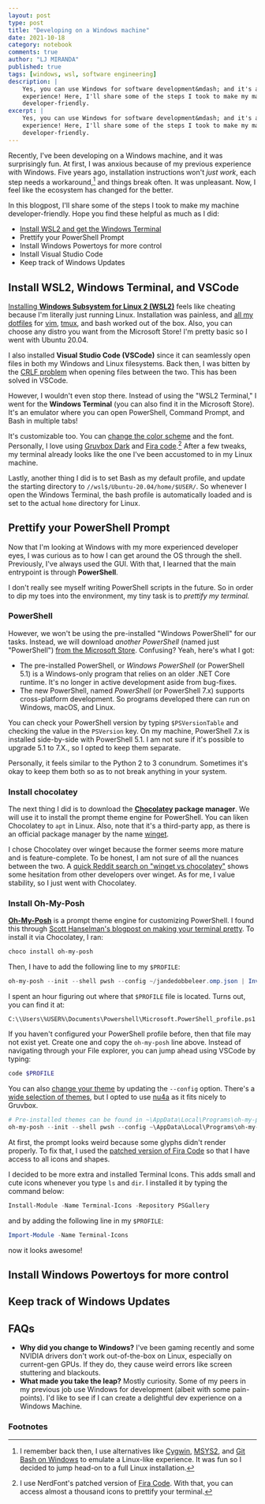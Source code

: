 ```yaml
---
layout: post
type: post
title: "Developing on a Windows machine"
date: 2021-10-18
category: notebook
comments: true
author: "LJ MIRANDA"
published: true
tags: [windows, wsl, software engineering]
description: |
    Yes, you can use Windows for software development&mdash; and it's a fun
    experience! Here, I'll share some of the steps I took to make my machine
    developer-friendly.
excerpt: |
    Yes, you can use Windows for software development&mdash; and it's a fun
    experience! Here, I'll share some of the steps I took to make my machine
    developer-friendly.
---
```



<span class="firstcharacter">R</span>ecently, I've been developing on a Windows
machine, and it was surprisingly fun. At first, I was anxious because of my
previous experience with Windows. Five years ago, installation instructions
won't *just work*, each step needs a workaround,[^1] and
things break often. It was unpleasant. Now, I feel like the ecosystem has
changed for the better.

<!-- screenshot of your setup -->

In this blogpost, I'll share some of the steps I took to make my machine
developer-friendly. Hope you find these helpful as much as I did:

- [Install WSL2 and get the Windows Terminal](#wsl2)
- Prettify your PowerShell Prompt
- Install Windows Powertoys for more control
- Install Visual Studio Code
- Keep track of Windows Updates

## <a id="wsl2"></a> Install WSL2, Windows Terminal, and VSCode

[Installing **Windows Subsystem for Linux 2
(WSL2)**](https://docs.microsoft.com/en-us/windows/wsl/install-win10) feels like
cheating because I'm literally just running Linux. Installation was painless,
and [all my dotfiles](https://github.com/ljvmiranda921/dotfiles) for
[vim](https://www.vim.org/), [tmux](https://github.com/tmux/tmux/wiki), and
bash worked out of the box. Also, you can choose any distro you want from the
Microsoft Store! I'm pretty basic so I went with Ubuntu 20.04. 

<!-- microsoft store choose distro -->
<!-- OR neofetch? -->


I also installed **Visual Studio Code (VSCode)** since it can seamlessly open
files in both my Windows and Linux filesystems. Back then, I was bitten by the
[CRLF problem](https://owasp.org/www-community/vulnerabilities/CRLF_Injection)
when opening files between the two. This has been solved in VSCode.

However, I wouldn't even stop there. Instead of using the "WSL2 Terminal," I
went for the **Windows Terminal** (you can also find it in the Microsoft Store).
It's an emulator where you can open PowerShell, Command Prompt, and Bash in
multiple tabs! 

<!-- show multiple tabs ? -->


It's customizable too. You can [change the color
scheme](https://docs.microsoft.com/en-us/windows/terminal/customize-settings/color-schemes)
and the font. Personally, I love using [Gruvbox
Dark](https://gist.github.com/davialexandre/1179070118b22d830739efee4721972d)
and [Fira
code](https://github.com/ryanoasis/nerd-fonts/tree/master/patched-fonts/FiraCode).[^2]
After a few tweaks, my terminal already looks like the one I've been accustomed
to in my Linux machine.

Lastly, another thing I did is to set Bash as my default profile, and update
the starting directory to `//wsl$/Ubuntu-20.04/home/$USER/`. So whenever I open
the Windows Terminal, the bash profile is automatically loaded and is set to
the actual `home` directory for Linux.


## Prettify your PowerShell Prompt

Now that I'm looking at Windows with my more experienced developer eyes, I was
curious as to how I can get around the OS through the shell. Previously, I've
always used the GUI. With that, I learned that the main entrypoint is through
**PowerShell**. 

I don't really see myself writing PowerShell scripts in the future. So in order
to dip my toes into the environment, my tiny task is to *prettify my terminal.*

### PowerShell

However, we won't be using the pre-installed "Windows PowerShell" for our
tasks. Instead, we will download *another PowerShell* (named just "PowerShell")
[from the Microsoft
Store](https://www.microsoft.com/en-us/p/powershell/9mz1snwt0n5d#activetab=pivot:overviewtab).
Confusing? Yeah, here's what I got:

* The pre-installed PowerShell, or *Windows PowerShell* (or PowerShell 5.1) is
    a Windows-only program that relies on an older .NET Core runtime. It's no
    longer in active development aside from bug-fixes.
* The new PowerShell, named *PowerShell* (or PowerShell 7.x) supports
    cross-platform development. So programs developed there can run on
    Windows, macOS, and Linux. 

You can check your PowerShell version by typing `$PSVersionTable` and checking
the value in the `PSVersion` key. On my machine, PowerShell 7.x is installed
side-by-side with PowerShell 5.1. I am not sure if it's possible to upgrade 5.1
to 7.X., so I opted to keep them separate.

<!-- show my PSVersionTable -->

Personally, it feels similar to the Python 2 to 3 conundrum. Sometimes it's
okay to keep them both so as to not break anything in your system.

### Install chocolatey

The next thing I did is to download the **[Chocolatey](https://chocolatey.org/)
package manager**. We will use it to install the prompt theme engine for
PowerShell. You can liken Chocolatey  to `apt` in Linux. Also, note that it's a
third-party app, as there is an official package manager by the name
[winget](https://docs.microsoft.com/en-us/windows/package-manager/winget/).

I chose Chocolatey over winget because the former seems more mature and is
feature-complete. To be honest, I am not sure of all the nuances between the
two. A [quick Reddit search on "winget vs
chocolatey"](https://www.google.com/search?q=winget+vs+chocolatey+site%3Areddit.com&oq=winget+vs+chocolatey+site%3Areddit.com)
shows some hesitation from other developers over winget. As for me, I value
stability, so I just went with Chocolatey.


### Install Oh-My-Posh

[**Oh-My-Posh**](https://ohmyposh.dev/) is a prompt theme engine for customizing PowerShell. I found this
through [Scott Hanselman's blogpost on making your terminal
pretty](https://www.hanselman.com/blog/my-ultimate-powershell-prompt-with-oh-my-posh-and-the-windows-terminal).
To install it via Chocolatey, I ran:

```powershell
choco install oh-my-posh
```

Then, I have to add the following line to my `$PROFILE`:

```powershell
oh-my-posh --init --shell pwsh --config ~/jandedobbeleer.omp.json | Invoke-Expression
```

I spent an hour figuring out where that `$PROFILE` file is located. Turns
out, you can find it at:

```
C:\\Users\%USER%\Documents\Powershell\Microsoft.PowerShell_profile.ps1
```

If you haven't configured your PowerShell profile before, then that file may
not exist yet. Create one and copy the `oh-my-posh` line above. Instead of
navigating through your File explorer, you can jump ahead using VSCode by typing:

```powershell
code $PROFILE
```

You can also
[change your
theme](https://ohmyposh.dev/docs/windows#override-the-theme-settings) by
updating the `--config` option. There's a [wide selection of
themes](https://ohmyposh.dev/docs/themes), but I opted to use
[nu4a](https://github.com/JanDeDobbeleer/oh-my-posh/blob/main/themes/nu4a.omp.json)
as it fits nicely to Gruvbox.

```powershell
# Pre-installed themes can be found in ~\AppData\Local\Programs\oh-my-posh\themes\*.omp.json
oh-my-posh --init --shell pwsh --config ~\AppData\Local\Programs\oh-my-posh\themes\nu4a.omp.json | Invoke-Expression
```

<!-- show powershell prompt with weird graphics -->

At first, the prompt looks weird because some glyphs didn't render properly. To
fix that, I used the [patched version of Fira
Code](https://github.com/ryanoasis/nerd-fonts/tree/master/patched-fonts/FiraCode)
so that I have access to all icons and shapes.

<!-- fixed prompt -->

I decided to be more extra and installed Terminal Icons. This adds small and
cute icons whenever you type `ls` and `dir`. I installed it by typing the
command below:

```powershell
Install-Module -Name Terminal-Icons -Repository PSGallery
```

and by adding the following line in my `$PROFILE`:

```powershell
Import-Module -Name Terminal-Icons
```

now it looks awesome!

<!-- final product -->


## Install Windows Powertoys for more control



## Keep track of Windows Updates


## FAQs

- **Why did you change to Windows?** I've been gaming recently and some
      NVIDIA drivers don't work out-of-the-box on Linux, especially on current-gen
      GPUs. If they do, they cause weird errors like screen stuttering and
      blackouts.  
- **What made you take the leap?** Mostly curiosity. Some of my peers
      in my previous job use Windows for development (albeit with some pain-points). I'd like
      to see if I can create a delightful dev experience on a Windows Machine.




<!-- add links that you should check when keeping track of windows updates -->

<!--

1. install wsl
2. install windows terminal
3. beautifying your terminal: (1) bash (2) powershell
4. powertoys for keyboard mapping
-->


### Footnotes

[^1]: I remember back then, I use alternatives like [Cygwin](https://www.cygwin.com), [MSYS2](https://www.msys2.org), and [Git Bash on Windows](https://git-scm.com/downloads) to emulate a Linux-like experience. It was fun so I decided to jump head-on to a full Linux installation.
[^2]: I use NerdFont's patched version of [Fira Code](https://fonts.google.com/specimen/Fira+Code). With that, you can access almost a thousand icons to prettify your terminal.
